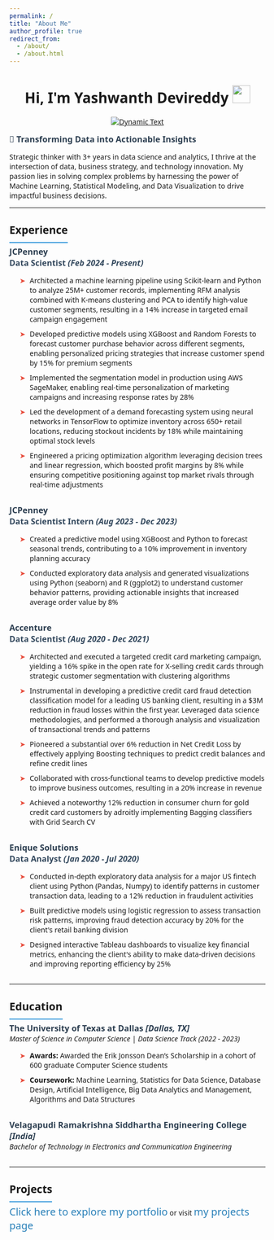```yaml
---
permalink: /
title: "About Me"
author_profile: true
redirect_from: 
  - /about/
  - /about.html
---
```



<h1 align="center"><b>Hi, I'm Yashwanth Devireddy</b> <img src="https://media.giphy.com/media/hvRJCLFzcasrR4ia7z/giphy.gif" width="35"></h1>

<p align="center">
  <a class="move-right" href="https://github.com/DenverCoder1/readme-typing-svg"><img class="readme-typing-svg" src="https://readme-typing-svg.herokuapp.com?font=Time+New+Roman&color=cyan&size=25¢er=true&vCenter=true&width=600&height=100&lines=Data+Science+Professional..♥++;Machine+Learning+Engineer,;Computer+Science,;Business+Analytics,;Active+Learner%2FProblem+Solver,;Love+to+learn+new+stuffs..<3" alt="Dynamic Text"></a>
</p>


<style>
  body, h1, h2, h3, h4, h5, h6, p, ul, li, a {
    font-family: 'Segoe UI', Tahoma, sans-serif;
  }
  h3, h4, h5, h6 {
    margin: 0;
    color: #2c3e50;
  }
  .section-header {
    border-bottom: 2px solid #3498db;
    padding-bottom: 10px;
    margin-bottom: 20px;
  }
  .experience-section, .education-section {
    margin-bottom: 30px;
  }
  .company-name {
    font-size: 20px;
    font-weight: bold;
    color: #2980b9;
    margin-bottom: 5px;
  }
  .position-name {
    font-size: 16px;
    font-weight: 600;
    color: #34495e;
    margin-bottom: 10px;
  }
  .experience-item, .education-item {
    margin-bottom: 15px;
  }
  .experience-item ul, .education-item ul {
    padding-left: 20px;
    list-style-type: none;
  }
  .experience-item li, .education-item li {
    margin-bottom: 10px;
    position: relative;
    padding-left: 20px;
  }
  .experience-item li:before, .education-item li:before {
    content: "➤";
    position: absolute;
    left: 0;
    color: #e74c3c;
  }
  .projects-link {
    font-size: 20px;
    color: #2980b9;
    text-decoration: none;
  }
  .projects-link:hover {
    text-decoration: underline;
  }
</style>

### 🚀 Transforming Data into Actionable Insights

Strategic thinker with 3+ years in data science and analytics, I thrive at the intersection of data, business strategy, and technology innovation. My passion lies in solving complex problems by harnessing the power of Machine Learning, Statistical Modeling, and Data Visualization to drive impactful business decisions.

---

## <span class="section-header">Experience</span>

### JCPenney
<div class="experience-section">
  <div class="position-name">
    Data Scientist <em>(Feb 2024 - Present)</em>
  </div>
  <div class="experience-item">
    <ul>
      <li>Architected a machine learning pipeline using Scikit-learn and Python to analyze 25M+ customer records, implementing RFM analysis combined with K-means clustering and PCA to identify high-value customer segments, resulting in a 14% increase in targeted email campaign engagement</li>
      <li>Developed predictive models using XGBoost and Random Forests to forecast customer purchase behavior across different segments, enabling personalized pricing strategies that increase customer spend by 15% for premium segments</li>
      <li>Implemented the segmentation model in production using AWS SageMaker, enabling real-time personalization of marketing campaigns and increasing response rates by 28%</li>
      <li>Led the development of a demand forecasting system using neural networks in TensorFlow to optimize inventory across 650+ retail locations, reducing stockout incidents by 18% while maintaining optimal stock levels</li>
      <li>Engineered a pricing optimization algorithm leveraging decision trees and linear regression, which boosted profit margins by 8% while ensuring competitive positioning against top market rivals through real-time adjustments</li>
    </ul>
  </div>
</div>

### JCPenney
<div class="experience-section">
  <div class="position-name">
    Data Scientist Intern <em>(Aug 2023 - Dec 2023)</em>
  </div>
  <div class="experience-item">
    <ul>
      <li>Created a predictive model using XGBoost and Python to forecast seasonal trends, contributing to a 10% improvement in inventory planning accuracy</li>
      <li>Conducted exploratory data analysis and generated visualizations using Python (seaborn) and R (ggplot2) to understand customer behavior patterns, providing actionable insights that increased average order value by 8%</li>
    </ul>
  </div>
</div>

### Accenture
<div class="experience-section">
  <div class="position-name">
    Data Scientist <em>(Aug 2020 - Dec 2021)</em>
  </div>
  <div class="experience-item">
    <ul>
      <li>Architected and executed a targeted credit card marketing campaign, yielding a 16% spike in the open rate for X-selling credit cards through strategic customer segmentation with clustering algorithms</li>
      <li>Instrumental in developing a predictive credit card fraud detection classification model for a leading US banking client, resulting in a $3M reduction in fraud losses within the first year. Leveraged data science methodologies, and performed a thorough analysis and visualization of transactional trends and patterns</li>
      <li>Pioneered a substantial over 6% reduction in Net Credit Loss by effectively applying Boosting techniques to predict credit balances and refine credit lines</li>
      <li>Collaborated with cross-functional teams to develop predictive models to improve business outcomes, resulting in a 20% increase in revenue</li>
      <li>Achieved a noteworthy 12% reduction in consumer churn for gold credit card customers by adroitly implementing Bagging classifiers with Grid Search CV</li>
    </ul>
  </div>
</div>

### Enique Solutions
<div class="experience-section">
  <div class="position-name">
    Data Analyst <em>(Jan 2020 - Jul 2020)</em>
  </div>
  <div class="experience-item">
    <ul>
      <li>Conducted in-depth exploratory data analysis for a major US fintech client using Python (Pandas, Numpy) to identify patterns in customer transaction data, leading to a 12% reduction in fraudulent activities</li>
      <li>Built predictive models using logistic regression to assess transaction risk patterns, improving fraud detection accuracy by 20% for the client's retail banking division</li>
      <li>Designed interactive Tableau dashboards to visualize key financial metrics, enhancing the client's ability to make data-driven decisions and improving reporting efficiency by 25%</li>
    </ul>
  </div>
</div>

---

## <span class="section-header">Education</span>

### The University of Texas at Dallas <em>[Dallas, TX]</em>
<div class="education-section">
  <div class="education-item">
    <em>Master of Science in Computer Science | Data Science Track</em> <em>(2022 - 2023)</em>
    <ul>
      <li><strong>Awards:</strong> Awarded the Erik Jonsson Dean’s Scholarship in a cohort of 600 graduate Computer Science students</li>
      <li><strong>Coursework:</strong> Machine Learning, Statistics for Data Science, Database Design, Artificial Intelligence, Big Data Analytics and Management, Algorithms and Data Structures</li>
    </ul>
  </div>
</div>

### Velagapudi Ramakrishna Siddhartha Engineering College <em>[India]</em>
<div class="education-section">
  <div class="education-item">
    <em>Bachelor of Technology in Electronics and Communication Engineering</em>
  </div>
</div>

---

## <span class="section-header">Projects</span>

<a href="https://yash413.github.io/Projects/" class="projects-link">Click here to explore my portfolio</a> or visit <a href="https://yash413.github.io/Projects/" class="projects-link">my projects page</a>
